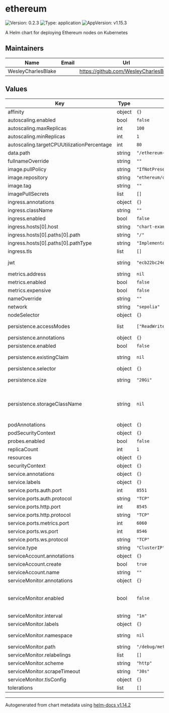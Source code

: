 # ethereum

![Version: 0.2.3](https://img.shields.io/badge/Version-0.2.3-informational?style=flat-square) ![Type: application](https://img.shields.io/badge/Type-application-informational?style=flat-square) ![AppVersion: v1.15.3](https://img.shields.io/badge/AppVersion-v1.15.3-informational?style=flat-square)

A Helm chart for deploying Ethereum nodes on Kubernetes

## Maintainers

| Name | Email | Url |
| ---- | ------ | --- |
| WesleyCharlesBlake |  | <https://github.com/WesleyCharlesBlake> |

## Values

| Key | Type | Default | Description |
|-----|------|---------|-------------|
| affinity | object | `{}` |  |
| autoscaling.enabled | bool | `false` |  |
| autoscaling.maxReplicas | int | `100` |  |
| autoscaling.minReplicas | int | `1` |  |
| autoscaling.targetCPUUtilizationPercentage | int | `80` |  |
| data.path | string | `"/ethereum-data"` |  |
| fullnameOverride | string | `""` |  |
| image.pullPolicy | string | `"IfNotPresent"` |  |
| image.repository | string | `"ethereum/client-go"` |  |
| image.tag | string | `""` |  |
| imagePullSecrets | list | `[]` |  |
| ingress.annotations | object | `{}` |  |
| ingress.className | string | `""` |  |
| ingress.enabled | bool | `false` |  |
| ingress.hosts[0].host | string | `"chart-example.local"` |  |
| ingress.hosts[0].paths[0].path | string | `"/"` |  |
| ingress.hosts[0].paths[0].pathType | string | `"ImplementationSpecific"` |  |
| ingress.tls | list | `[]` |  |
| jwt | string | `"ecb22bc24e7d4061f7ed690ccd5846d7d73f5d2b9733267e12f56790398d908a"` | JWT secret used by client as a secret. Change this value. |
| metrics.address | string | `nil` |  |
| metrics.enabled | bool | `false` |  |
| metrics.expensive | bool | `false` |  |
| nameOverride | string | `""` |  |
| network | string | `"sepolia"` |  |
| nodeSelector | object | `{}` |  |
| persistence.accessModes | list | `["ReadWriteOnce"]` | Access mode for the volume claim template |
| persistence.annotations | object | `{}` | Annotations for volume claim template |
| persistence.enabled | bool | `false` | Uses an EmptyDir when not enabled |
| persistence.existingClaim | string | `nil` | Use an existing PVC when persistence.enabled |
| persistence.selector | object | `{}` | Selector for volume claim template |
| persistence.size | string | `"20Gi"` | Requested size for volume claim template |
| persistence.storageClassName | string | `nil` | Use a specific storage class E.g 'local-path' for local storage to achieve best performance Read more (https://github.com/rancher/local-path-provisioner) |
| podAnnotations | object | `{}` |  |
| podSecurityContext | object | `{}` |  |
| probes.enabled | bool | `false` |  |
| replicaCount | int | `1` |  |
| resources | object | `{}` |  |
| securityContext | object | `{}` |  |
| service.annotations | object | `{}` |  |
| service.labels | object | `{}` |  |
| service.ports.auth.port | int | `8551` |  |
| service.ports.auth.protocol | string | `"TCP"` |  |
| service.ports.http.port | int | `8545` |  |
| service.ports.http.protocol | string | `"TCP"` |  |
| service.ports.metrics.port | int | `6060` |  |
| service.ports.ws.port | int | `8546` |  |
| service.ports.ws.protocol | string | `"TCP"` |  |
| service.type | string | `"ClusterIP"` |  |
| serviceAccount.annotations | object | `{}` |  |
| serviceAccount.create | bool | `true` |  |
| serviceAccount.name | string | `""` |  |
| serviceMonitor.annotations | object | `{}` | Additional ServiceMonitor annotations |
| serviceMonitor.enabled | bool | `false` | If true, a ServiceMonitor CRD is created for a prometheus operator https://github.com/coreos/prometheus-operator |
| serviceMonitor.interval | string | `"1m"` | ServiceMonitor scrape interval |
| serviceMonitor.labels | object | `{}` | Additional ServiceMonitor labels |
| serviceMonitor.namespace | string | `nil` | Alternative namespace for ServiceMonitor |
| serviceMonitor.path | string | `"/debug/metrics"` | Path to scrape |
| serviceMonitor.relabelings | list | `[]` | ServiceMonitor relabelings |
| serviceMonitor.scheme | string | `"http"` | ServiceMonitor scheme |
| serviceMonitor.scrapeTimeout | string | `"30s"` | ServiceMonitor scrape timeout |
| serviceMonitor.tlsConfig | object | `{}` | ServiceMonitor TLS configuration |
| tolerations | list | `[]` |  |

----------------------------------------------
Autogenerated from chart metadata using [helm-docs v1.14.2](https://github.com/norwoodj/helm-docs/releases/v1.14.2)
